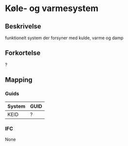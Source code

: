 # Køle- og varmesystem

## Beskrivelse

funktionelt system der forsyner med kulde, varme og damp

## Forkortelse

?

## Mapping

### Guids

| System | GUID |
| ------ | ---- |
| KEID   | ?    |

### IFC

None
